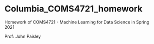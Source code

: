 # Columbia_COMS4721_homework
Homework of COMS4721 - Machine Learning for Data Science in Spring 2021

Prof: John Paisley